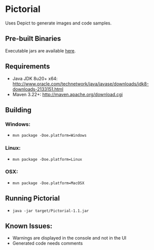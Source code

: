 Pictorial
=========

Uses Depict to generate images and code samples.

## Pre-built Binaries

Executable jars are available [here](https://openeye.box.com/s/8egmcvclk7adg2irkv15).

## Requirements

* Java JDK 8u20+ x64: http://www.oracle.com/technetwork/java/javase/downloads/jdk8-downloads-2133151.html
* Maven 3.22+: http://maven.apache.org/download.cgi

## Building

### Windows:

* `mvn package -Doe.platform=Windows`

### Linux:

* `mvn package -Doe.platform=Linux`

### OSX:

* `mvn package -Doe.platform=MacOSX`

## Running Pictorial

* `java -jar target/Pictorial-1.1.jar`

## Known Issues:

* Warnings are displayed in the console and not in the UI
* Generated code needs comments
